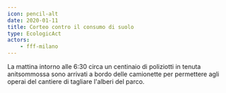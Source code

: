 ```yaml
---
icon: pencil-alt
date: 2020-01-11
title: Corteo contro il consumo di suolo
type: EcologicAct
actors:
    - fff-milano
---
```


La mattina intorno alle 6:30 circa un centinaio di poliziotti in tenuta anitsommossa sono arrivati a bordo delle camionette per permettere agli operai del cantiere di tagliare l'alberi del parco.

